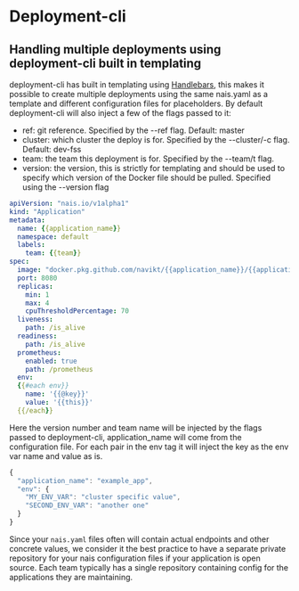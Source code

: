 # Deployment-cli

## Handling multiple deployments using deployment-cli built in templating

deployment-cli has built in templating using [Handlebars](https://handlebarsjs.com/), this makes it possible to create multiple deployments using the same nais.yaml as a template and different configuration files for placeholders. By default deployment-cli will also inject a few of the flags passed to it:

* ref: git reference. Specified by the --ref flag. Default: master
* cluster: which cluster the deploy is for. Specified by the --cluster/-c flag. Default: dev-fss
* team: the team this deployment is for. Specified by the --team/t flag.
* version: the version, this is strictly for templating and should be used to specify which version of the Docker file should be pulled. Specified using the --version flag

```yaml
apiVersion: "nais.io/v1alpha1"
kind: "Application"
metadata:
  name: {{application_name}}
  namespace: default
  labels:
    team: {{team}}
spec:
  image: "docker.pkg.github.com/navikt/{{application_name}}/{{application_name}}:{{version}}"
  port: 8080
  replicas:
    min: 1
    max: 4
    cpuThresholdPercentage: 70
  liveness:
    path: /is_alive
  readiness:
    path: /is_alive
  prometheus:
    enabled: true
    path: /prometheus
  env:
  {{#each env}}
    name: '{{@key}}'
    value: '{{this}}'
  {{/each}}
```

Here the version number and team name will be injected by the flags passed to deployment-cli, application\_name will come from the configuration file. For each pair in the env tag it will inject the key as the env var name and value as is.

```javascript
{
  "application_name": "example_app",
  "env": {
    "MY_ENV_VAR": "cluster specific value",
    "SECOND_ENV_VAR": "another one"
  }
}
```

Since your `nais.yaml` files often will contain actual endpoints and other concrete values, we consider it the best practice to have a separate private repository for your nais configuration files if your application is open source. Each team typically has a single repository containing config for the applications they are maintaining.

